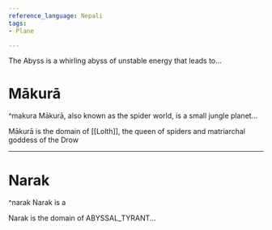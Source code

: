 ```yaml
---
reference_language: Nepali
tags:
- Plane

---
```

The Abyss is a whirling abyss of unstable energy that leads to...

# Mākurā
^makura
Mākurā, also known as the spider world, is a small jungle planet...

Mākurā is the domain of [[Lolth]], the queen of spiders and matriarchal goddess of the Drow

___
# Narak
^narak
Narak is a

Narak is the domain of ABYSSAL_TYRANT...